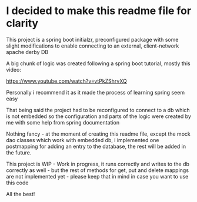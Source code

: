 # I decided to make this readme file for clarity

This project is a spring boot initialzr, preconfigured package with some slight modifications to enable connecting to an external, client-network apache derby DB

A big chunk of logic was created following a spring boot tutorial, mostly this video:

https://www.youtube.com/watch?v=vtPkZShrvXQ

Personally i recommend it as it made the process of learning spring seem easy

That being said the project had to be reconfigured to connect to a db which is not embedded so the configuration and parts of the logic were created by me with some help from spring documentation

Nothing fancy - at the moment of creating this readme file, except the mock dao classes which work with embedded db, i implemented one postmapping for adding an entry to the database, the rest will be added in the future. 

This project is WIP - Work in progress, it runs correctly and writes to the db correctly as well - but the rest of methods for get, put and delete mappings are not implemented yet - please keep that in mind in case you want to use this code

All the best! 
